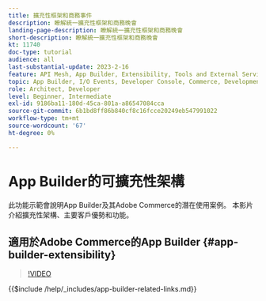 ```yaml
---
title: 擴充性框架和商務事件
description: 瞭解統一擴充性框架和商務晚會
landing-page-description: 瞭解統一擴充性框架和商務晚會
short-description: 瞭解統一擴充性框架和商務晚會
kt: 11740
doc-type: tutorial
audience: all
last-substantial-update: 2023-2-16
feature: API Mesh, App Builder, Extensibility, Tools and External Services, Eventing, Backend Development
topic: App Builder, I/O Events, Developer Console, Commerce, Development, Integrations
role: Architect, Developer
level: Beginner, Intermediate
exl-id: 9186ba11-180d-45ca-801a-a86547084cca
source-git-commit: 6b1bd8ff86b840cf8c16fcce20249eb547991022
workflow-type: tm+mt
source-wordcount: '67'
ht-degree: 0%

---
```


# App Builder的可擴充性架構

此功能示範會說明App Builder及其Adobe Commerce的潛在使用案例。 本影片介紹擴充性架構、主要客戶優勢和功能。

## 適用於Adobe Commerce的App Builder {#app-builder-extensibility}

>[!VIDEO](https://video.tv.adobe.com/v/3413328?learn=on)

{{$include /help/_includes/app-builder-related-links.md}}
